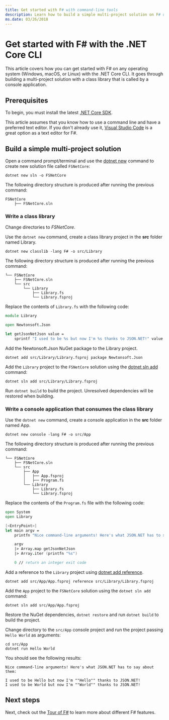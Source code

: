 ```yaml
---
title: Get started with F# with command-line tools
description: Learn how to build a simple multi-project solution on F# using the .NET Core CLI on any operating system (Windows, macOs or Linux).
ms.date: 03/26/2018
---
```

# Get started with F# with the .NET Core CLI

This article covers how you can get started with F# on any operating system (Windows, macOS, or Linux) with the .NET Core CLI. It goes through building a multi-project solution with a class library that is called by a console application.

## Prerequisites

To begin, you must install the latest [.NET Core SDK](https://dotnet.microsoft.com/download).

This article assumes that you know how to use a command line and have a preferred text editor. If you don't already use it, [Visual Studio Code](get-started-vscode.md) is a great option as a text editor for F#.

## Build a simple multi-project solution

Open a command prompt/terminal and use the [dotnet new](../../core/tools/dotnet-new.md) command to create new solution file called `FSNetCore`:

```dotnetcli
dotnet new sln -o FSNetCore
```

The following directory structure is produced after running the previous command:

```console
FSNetCore
    ├── FSNetCore.sln
```

### Write a class library

Change directories to *FSNetCore*.

Use the `dotnet new` command, create a class library project in the **src** folder named Library.

```dotnetcli
dotnet new classlib -lang F# -o src/Library
```

The following directory structure is produced after running the previous command:

```console
└── FSNetCore
    ├── FSNetCore.sln
    └── src
        └── Library
            ├── Library.fs
            └── Library.fsproj
```

Replace the contents of `Library.fs` with the following code:

```fsharp
module Library

open Newtonsoft.Json

let getJsonNetJson value =
    sprintf "I used to be %s but now I'm %s thanks to JSON.NET!" value (JsonConvert.SerializeObject(value))
```

Add the Newtonsoft.Json NuGet package to the Library project.

```dotnetcli
dotnet add src/Library/Library.fsproj package Newtonsoft.Json
```

Add the `Library` project to the `FSNetCore` solution using the [dotnet sln add](../../core/tools/dotnet-sln.md) command:

```dotnetcli
dotnet sln add src/Library/Library.fsproj
```

Run `dotnet build` to build the project. Unresolved dependencies will be restored when building.

### Write a console application that consumes the class library

Use the `dotnet new` command, create a console application in the **src** folder named App.

```dotnetcli
dotnet new console -lang F# -o src/App
```

The following directory structure is produced after running the previous command:

```console
└── FSNetCore
    ├── FSNetCore.sln
    └── src
        ├── App
        │   ├── App.fsproj
        │   ├── Program.fs
        └── Library
            ├── Library.fs
            └── Library.fsproj
```

Replace the contents of the `Program.fs` file with the following code:

```fsharp
open System
open Library

[<EntryPoint>]
let main argv =
    printfn "Nice command-line arguments! Here's what JSON.NET has to say about them:"

    argv
    |> Array.map getJsonNetJson
    |> Array.iter (printfn "%s")

    0 // return an integer exit code
```

Add a reference to the `Library` project using [dotnet add reference](../../core/tools/dotnet-add-reference.md).

```dotnetcli
dotnet add src/App/App.fsproj reference src/Library/Library.fsproj
```

Add the `App` project to the `FSNetCore` solution using the `dotnet sln add` command:

```dotnetcli
dotnet sln add src/App/App.fsproj
```

Restore the NuGet dependencies, `dotnet restore` and run `dotnet build` to build the project.

Change directory to the `src/App` console project and run the project passing `Hello World` as arguments:

```console
cd src/App
dotnet run Hello World
```

You should see the following results:

```console
Nice command-line arguments! Here's what JSON.NET has to say about them:

I used to be Hello but now I'm ""Hello"" thanks to JSON.NET!
I used to be World but now I'm ""World"" thanks to JSON.NET!
```

## Next steps

Next, check out the [Tour of F#](../tour.md) to learn more about different F# features.
